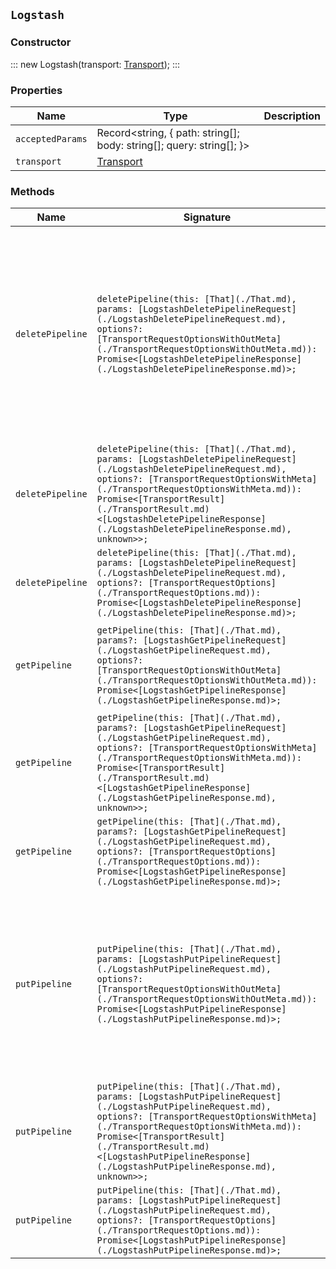 ## `Logstash`

### Constructor

:::
new Logstash(transport: [Transport](./Transport.md));
:::

### Properties

| Name | Type | Description |
| - | - | - |
| `acceptedParams` | Record<string, { path: string[]; body: string[]; query: string[]; }> | &nbsp; |
| `transport` | [Transport](./Transport.md) | &nbsp; |

### Methods

| Name | Signature | Description |
| - | - | - |
| `deletePipeline` | `deletePipeline(this: [That](./That.md), params: [LogstashDeletePipelineRequest](./LogstashDeletePipelineRequest.md), options?: [TransportRequestOptionsWithOutMeta](./TransportRequestOptionsWithOutMeta.md)): Promise<[LogstashDeletePipelineResponse](./LogstashDeletePipelineResponse.md)>;` | Delete a Logstash pipeline. Delete a pipeline that is used for Logstash Central Management. If the request succeeds, you receive an empty response with an appropriate status code. |
| `deletePipeline` | `deletePipeline(this: [That](./That.md), params: [LogstashDeletePipelineRequest](./LogstashDeletePipelineRequest.md), options?: [TransportRequestOptionsWithMeta](./TransportRequestOptionsWithMeta.md)): Promise<[TransportResult](./TransportResult.md)<[LogstashDeletePipelineResponse](./LogstashDeletePipelineResponse.md), unknown>>;` | &nbsp; |
| `deletePipeline` | `deletePipeline(this: [That](./That.md), params: [LogstashDeletePipelineRequest](./LogstashDeletePipelineRequest.md), options?: [TransportRequestOptions](./TransportRequestOptions.md)): Promise<[LogstashDeletePipelineResponse](./LogstashDeletePipelineResponse.md)>;` | &nbsp; |
| `getPipeline` | `getPipeline(this: [That](./That.md), params?: [LogstashGetPipelineRequest](./LogstashGetPipelineRequest.md), options?: [TransportRequestOptionsWithOutMeta](./TransportRequestOptionsWithOutMeta.md)): Promise<[LogstashGetPipelineResponse](./LogstashGetPipelineResponse.md)>;` | Get Logstash pipelines. Get pipelines that are used for Logstash Central Management. |
| `getPipeline` | `getPipeline(this: [That](./That.md), params?: [LogstashGetPipelineRequest](./LogstashGetPipelineRequest.md), options?: [TransportRequestOptionsWithMeta](./TransportRequestOptionsWithMeta.md)): Promise<[TransportResult](./TransportResult.md)<[LogstashGetPipelineResponse](./LogstashGetPipelineResponse.md), unknown>>;` | &nbsp; |
| `getPipeline` | `getPipeline(this: [That](./That.md), params?: [LogstashGetPipelineRequest](./LogstashGetPipelineRequest.md), options?: [TransportRequestOptions](./TransportRequestOptions.md)): Promise<[LogstashGetPipelineResponse](./LogstashGetPipelineResponse.md)>;` | &nbsp; |
| `putPipeline` | `putPipeline(this: [That](./That.md), params: [LogstashPutPipelineRequest](./LogstashPutPipelineRequest.md), options?: [TransportRequestOptionsWithOutMeta](./TransportRequestOptionsWithOutMeta.md)): Promise<[LogstashPutPipelineResponse](./LogstashPutPipelineResponse.md)>;` | Create or update a Logstash pipeline. Create a pipeline that is used for Logstash Central Management. If the specified pipeline exists, it is replaced. |
| `putPipeline` | `putPipeline(this: [That](./That.md), params: [LogstashPutPipelineRequest](./LogstashPutPipelineRequest.md), options?: [TransportRequestOptionsWithMeta](./TransportRequestOptionsWithMeta.md)): Promise<[TransportResult](./TransportResult.md)<[LogstashPutPipelineResponse](./LogstashPutPipelineResponse.md), unknown>>;` | &nbsp; |
| `putPipeline` | `putPipeline(this: [That](./That.md), params: [LogstashPutPipelineRequest](./LogstashPutPipelineRequest.md), options?: [TransportRequestOptions](./TransportRequestOptions.md)): Promise<[LogstashPutPipelineResponse](./LogstashPutPipelineResponse.md)>;` | &nbsp; |
